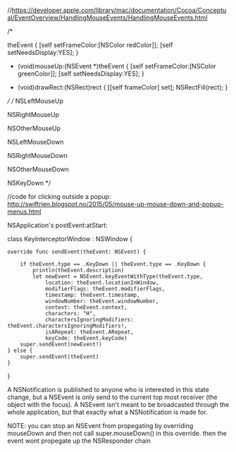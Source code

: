 //https://developer.apple.com/library/mac/documentation/Cocoa/Conceptual/EventOverview/HandlingMouseEvents/HandlingMouseEvents.html

/*

theEvent {
    [self setFrameColor:[NSColor redColor]];
    [self setNeedsDisplay:YES];
}
 
- (void)mouseUp:(NSEvent *)theEvent {
    [self setFrameColor:[NSColor greenColor]];
    [self setNeedsDisplay:YES];
}
 
- (void)drawRect:(NSRect)rect {
    [[self frameColor] set];
    NSRectFill(rect);
}

*/
/*
NSLeftMouseUp

NSRightMouseUp

NSOtherMouseUp

NSLeftMouseDown

NSRightMouseDown

NSOtherMouseDown

NSKeyDown
*/

//code for clicking outside a popup: http://swiftrien.blogspot.no/2015/05/mouse-up-mouse-down-and-popup-menus.html



NSApplication's postEvent:atStart:

class KeyInterceptorWindow : NSWindow {


    override func sendEvent(theEvent: NSEvent) {

        if theEvent.type == .KeyDown || theEvent.type == .KeyDown {
            println(theEvent.description)
            let newEvent = NSEvent.keyEventWithType(theEvent.type, 
                location: theEvent.locationInWindow, 
                modifierFlags: theEvent.modifierFlags, 
                timestamp: theEvent.timestamp, 
                windowNumber: theEvent.windowNumber, 
                context: theEvent.context, 
                characters: "H", 
                charactersIgnoringModifiers: theEvent.charactersIgnoringModifiers!, 
                isARepeat: theEvent.ARepeat, 
                keyCode: theEvent.keyCode)
        super.sendEvent(newEvent!)
    } else {
        super.sendEvent(theEvent)
    }
}


A NSNotification is published to anyone who is interested in this state change, but a NSEvent is only send to the current top most receiver (the object with the focus). A NSEvent isn't meant to be broadcasted through the whole application, but that exactly what a NSNotification is made for.


NOTE: you can stop an NSEvent from propegating by overriding mouseDown and then not call super.mouseDown() in this override. then the event wont propegate up the NSResponder chain